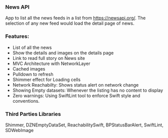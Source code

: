 ### News API
App to list all the news feeds in a list from https://newsapi.org/. The selection of any new feed would load the detail page of news.

### Features:
- List of all the news
- Show the details and images on the details page
- Link to read full story on News site
- MVC Architecture with NetworkLayer
- Cached images
- Pulldown to refresh
- Shimmer effect for Loading cells
- Network Reachabilty: Shows status alert on network change
- Showing Empty datasets: Whenever the listing has no content to display
- Zero warnings: Using SwiftLint tool to enforce Swift style and conventions.

### Third Parties Libraries
Shimmer, DZNEmptyDataSet, ReachabilitySwift, BPStatusBarAlert, SwiftLint, SDWebImage
